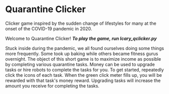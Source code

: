 # Quarantine Clicker
Clicker game inspired by the sudden change of lifestyles for many at the onset of the COVID-19 pandemic in 2020.

Welcome to Quarantine Clicker!
***To play the game, run lcary_qclicker.py***

Stuck inside during the pandemic, we all found ourselves doing some things more frequently. Some took up baking while others became fitness gurus overnight. The object of this short game is to maximize income as possible by completing various quarantine tasks. Money can be used to upgrade tasks or hire robots to complete the tasks for you. To get started, repeatedly click the icons of each task. When the green click meter fills up, you will be rewarded with that task's money reward. Upgrading tasks will increase the amount you receive for completing the tasks.
